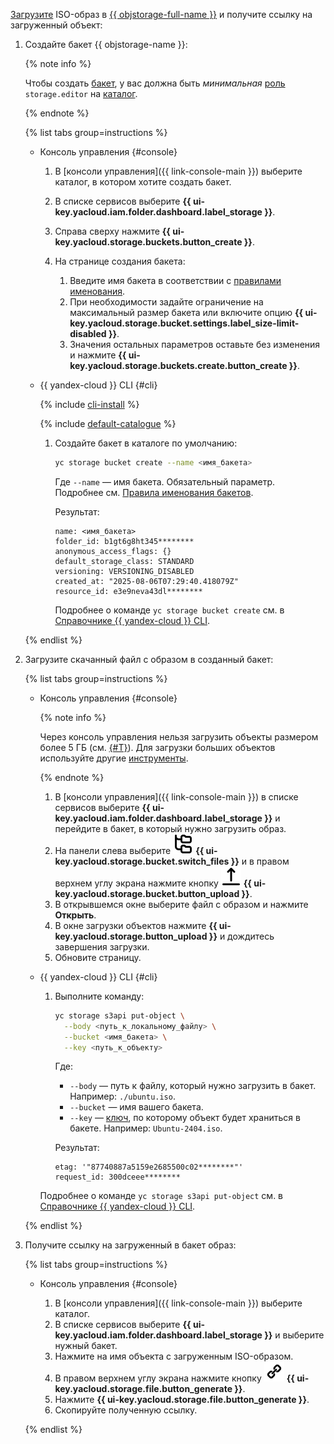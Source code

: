 [Загрузите](../../baremetal/operations/image-upload.md#upload-file) ISO-образ в [{{ objstorage-full-name }}](../../storage/index.yaml) и получите ссылку на загруженный объект:

1. Создайте бакет {{ objstorage-name }}:

    {% note info %}

    Чтобы создать [бакет](../../storage/concepts/bucket.md), у вас должна быть _минимальная_ [роль](../../storage/security/#storage-editor) `storage.editor` на [каталог](../../resource-manager/concepts/resources-hierarchy.md#folder).

    {% endnote %}

    {% list tabs group=instructions %}

    - Консоль управления {#console}

      1. В [консоли управления]({{ link-console-main }}) выберите каталог, в котором хотите создать бакет.
      1. В списке сервисов выберите **{{ ui-key.yacloud.iam.folder.dashboard.label_storage }}**.
      1. Справа сверху нажмите **{{ ui-key.yacloud.storage.buckets.button_create }}**.
      1. На странице создания бакета:

          1. Введите имя бакета в соответствии с [правилами именования](../../storage/concepts/bucket.md#naming).
          1. При необходимости задайте ограничение на максимальный размер бакета или включите опцию **{{ ui-key.yacloud.storage.bucket.settings.label_size-limit-disabled }}**.
          1. Значения остальных параметров оставьте без изменения и нажмите **{{ ui-key.yacloud.storage.buckets.create.button_create }}**.

    - {{ yandex-cloud }} CLI {#cli}

      {% include [cli-install](../../_includes/cli-install.md) %}

      {% include [default-catalogue](../../_includes/default-catalogue.md) %}

      1. Создайте бакет в каталоге по умолчанию:

          ```bash
          yc storage bucket create --name <имя_бакета>
          ```

          Где `--name` — имя бакета. Обязательный параметр. Подробнее см. [Правила именования бакетов](../../storage/concepts/bucket.md#naming).

          Результат:

          ```text
          name: <имя_бакета>
          folder_id: b1gt6g8ht345********
          anonymous_access_flags: {}
          default_storage_class: STANDARD
          versioning: VERSIONING_DISABLED
          created_at: "2025-08-06T07:29:40.418079Z"
          resource_id: e3e9neva43dl********
          ```

          Подробнее о команде `yc storage bucket create` см. в [Справочнике {{ yandex-cloud }} CLI](../../cli/cli-ref/storage/cli-ref/bucket/create.md).

    {% endlist %}

1. Загрузите скачанный файл с образом в созданный бакет:

    {% list tabs group=instructions %}

    - Консоль управления {#console}

      {% note info %}

      Через консоль управления нельзя загрузить объекты размером более 5 ГБ (см. [{#T}](../../storage/concepts/limits.md)). Для загрузки больших объектов используйте другие [инструменты](../../storage/tools/index.md).

      {% endnote %}

      1. В [консоли управления]({{ link-console-main }}) в списке сервисов выберите **{{ ui-key.yacloud.iam.folder.dashboard.label_storage }}** и перейдите в бакет, в который нужно загрузить образ.
      1. На панели слева выберите ![image](../../_assets/console-icons/folder-tree.svg) **{{ ui-key.yacloud.storage.bucket.switch_files }}** и в правом верхнем углу экрана нажмите кнопку ![arrow-up-from-line](../../_assets/console-icons/arrow-up-from-line.svg) **{{ ui-key.yacloud.storage.bucket.button_upload }}**.
      1. В открывшемся окне выберите файл с образом и нажмите **Открыть**.
      1. В окне загрузки объектов нажмите **{{ ui-key.yacloud.storage.button_upload }}** и дождитесь завершения загрузки.
      1. Обновите страницу.

    - {{ yandex-cloud }} CLI {#cli}

      1. Выполните команду:

          ```bash
          yc storage s3api put-object \
            --body <путь_к_локальному_файлу> \
            --bucket <имя_бакета> \
            --key <путь_к_объекту>
          ```

          Где:

          * `--body` — путь к файлу, который нужно загрузить в бакет. Например: `./ubuntu.iso`.
          * `--bucket` — имя вашего бакета.
          * `--key` — [ключ](../../storage/concepts/object.md#key), по которому объект будет храниться в бакете. Например: `Ubuntu-2404.iso`.

          Результат:

          ```text
          etag: '"87740887a5159e2685500c02********"'
          request_id: 300dceee********
          ```
      Подробнее о команде `yc storage s3api put-object` см. в [Справочнике {{ yandex-cloud }} CLI](../../cli/cli-ref/storage/cli-ref/s3api/put-object.md).

    {% endlist %}

1. Получите ссылку на загруженный в бакет образ:

    {% list tabs group=instructions %}

    - Консоль управления {#console}

      1. В [консоли управления]({{ link-console-main }}) выберите каталог.
      1. В списке сервисов выберите **{{ ui-key.yacloud.iam.folder.dashboard.label_storage }}** и выберите нужный бакет.
      1. Нажмите на имя объекта с загруженным ISO-образом.
      1. В правом верхнем углу экрана нажмите кнопку ![link](../../_assets/storage/link.svg) **{{ ui-key.yacloud.storage.file.button_generate }}**.
      1. Нажмите **{{ ui-key.yacloud.storage.file.button_generate }}**.
      1. Скопируйте полученную ссылку.

    {% endlist %}